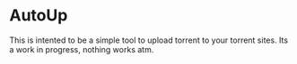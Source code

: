 # AutoUp

This is intented to be a simple tool to upload torrent to your torrent sites. 
Its a work in progress, nothing works atm.




